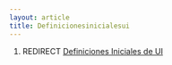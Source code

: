 ```yaml
---
layout: article
title: Definicionesinicialesui
---
```


1.  REDIRECT [Definiciones Iniciales de UI](definiciones-iniciales-de-ui.html)

